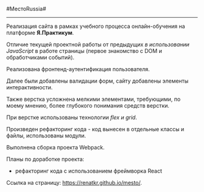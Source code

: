 #МестоRussia#  
____________  

Реализация сайта в рамках учебного процесса онлайн-обучения на платформе **Я.Практикум**.  

Отличие текущей проектной работы от предыдущих *в использовании JavaScript* в работе страницы (первое знакомство с DOM и обработчиками событий).  

Реализована фронтенд-аутентификация пользователя.  

Далее были добавлены валидации форм, сайту добавлены элементы интерактивности.

Также верстка усложнена мелкими элементами, требующими, по моему мнению, более глубокого понимания средств верстки.   

При верстке использованы технологии *flex и grid*.   

Произведен рефакторинг кода - код вынесен в отдельные классы и файлы, использованы модули.

Выполнена сборка проекта Webpack.

Планы по доработке проекта:  

- рефакторинг кода с использованием фреймворка React  

 Ссылка на страницу: https://renatkr.github.io/mesto/.
